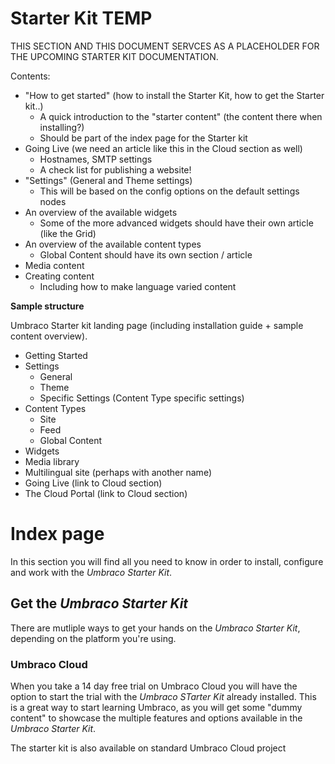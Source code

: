 # Starter Kit TEMP

THIS SECTION AND THIS DOCUMENT SERVCES AS A PLACEHOLDER FOR THE UPCOMING STARTER KIT DOCUMENTATION.

Contents:

* "How to get started" (how to install the Starter Kit, how to get the Starter kit..)
    * A quick introduction to the "starter content" (the content there when installing?)
    * Should be part of the index page for the Starter kit 
* Going Live (we need an article like this in the Cloud section as well)
    * Hostnames, SMTP settings
    * A check list for publishing a website!
* "Settings" (General and Theme settings)
    * This will be based on the config options on the default settings nodes
* An overview of the available widgets
    * Some of the more advanced widgets should have their own article (like the Grid)
* An overview of the available content types
    * Global Content should have its own section / article
* Media content
* Creating content
    * Including how to make language varied content


**Sample structure**

Umbraco Starter kit landing page (including installation guide + sample content overview).
- Getting Started
- Settings
    - General 
    - Theme
    - Specific Settings (Content Type specific settings)
- Content Types
    - Site
    - Feed
    - Global Content
- Widgets
- Media library
- Multilingual site (perhaps with another name)
- Going Live (link to Cloud section)
- The Cloud Portal (link to Cloud section)


# Index page

In this section you will find all you need to know in order to install, configure and work with the *Umbraco Starter Kit*. 

## Get the *Umbraco Starter Kit*

There are mutliple ways to get your hands on the *Umbraco Starter Kit*, depending on the platform you're using.

### Umbraco Cloud

When you take a 14 day free trial on Umbraco Cloud you will have the option to start the trial with the *Umbraco STarter Kit* already installed. This is a great way to start learning Umbraco, as you will get some "dummy content" to showcase the multiple features and options available in the *Umbraco Starter Kit*.

The starter kit is also available on standard Umbraco Cloud project